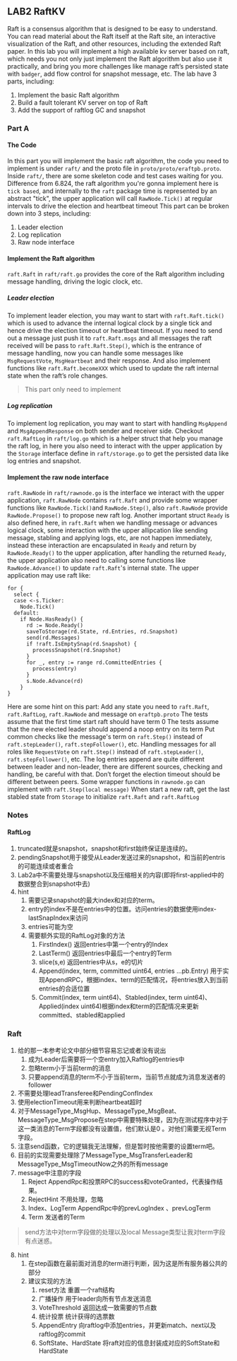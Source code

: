 ## LAB2 RaftKV
Raft is a consensus algorithm that is designed to be easy to understand. You can read material about the Raft itself at the Raft site, an interactive visualization of the Raft, and other resources, including the extended Raft paper. 
In this lab you will implement a high available kv server based on raft,  which needs you not only just implement the Raft algorithm but also use it practically, and bring you more challenges like manage raft’s persisted state with `badger`, add flow control for snapshot message, etc.
The lab have 3 parts, including:
1. Implement the basic Raft algorithm
2. Build a fault tolerant KV server on top of Raft
3. Add the support of raftlog GC and snapshot 

### Part A
#### The Code
In this part you will implement the basic raft algorithm, the code you need to implement is under `raft/` and the proto file in `proto/proto/eraftpb.proto`. Inside `raft/`, there are some skeleton code and test cases waiting for you. Difference from 6.824,  the raft algorithm you're gonna implement here is `tick based`, and internally to the `raft` package time is represented by an abstract "tick", the upper application will call `RawNode.Tick()` at regular intervals to drive the election and heartbeat timeout
This part can be broken down into 3 steps, including:

1. Leader election
2. Log replication
3. Raw node interface

#### Implement the Raft algorithm
`raft.Raft` in `raft/raft.go` provides the core of the Raft algorithm including message handling, driving the logic clock, etc.
#####  Leader election
To implement leader election, you may want to start with `raft.Raft.tick()` which is used to advance the internal logical clock by a single tick and hence drive the election timeout or heartbeat timeout. If you need to send out a message just push it to `raft.Raft.msgs` and all messages the raft received will be pass to `raft.Raft.Step()`, which  is the entrance of message handling, now you can handle some messages like `MsgRequestVote`, `MsgHeartbeat`  and their response. And also implement functions like `raft.Raft.becomeXXX` which used to update the raft internal state when the raft’s role changes.

> This part only need to implement

##### Log replication
To implement log replication, you may want to start with handling `MsgAppend` and `MsgAppendResponse` on both sender and receiver side. Checkout `raft.RaftLog` in `raft/log.go` which is a helper struct that help you manage the raft log, in here you also need to interact with the upper application by the `Storage` interface define in `raft/storage.go` to get the persisted data like log entries and snapshot.
#### Implement the raw node interface
`raft.RawNode` in `raft/rawnode.go` is the interface we interact with the upper application, `raft.RawNode` contains `raft.Raft` and provide some wrapper functions like `RawNode.Tick()`and `RawNode.Step()`, also `raft.RawNode` provide `RawNode.Propose()` to propose new raft log. Another important struct `Ready` is also defined here, in `raft.Raft` when we handling message or advances logical clock, some interaction with the upper allipcation like sending message, stabling and applying logs, etc, are not happen immediately, instead these interaction are encapsulated in `Ready` and return by `RawNode.Ready()` to the upper application, after handling the returned `Ready`, the upper application also need to calling some functions like `RawNode.Advance()` to update `raft.Raft`'s internal state.
The upper application may use raft like:
```
for {
  select {
  case <-s.Ticker:
    Node.Tick()
  default:
    if Node.HasReady() {
      rd := Node.Ready()
      saveToStorage(rd.State, rd.Entries, rd.Snapshot)
      send(rd.Messages)
      if !raft.IsEmptySnap(rd.Snapshot) {
        processSnapshot(rd.Snapshot)
      }
      for _, entry := range rd.CommittedEntries {
        process(entry)
      }
      s.Node.Advance(rd)
    }
}
```
Here are some hint on this part:
Add any state you need to `raft.Raft`, `raft.RaftLog`, `raft.RawNode` and message on `eraftpb.proto`
The tests assume that the first time start raft should have term 0
The tests assume that the new elected leader should append a noop entry on its term
Put common checks like the message's term on `raft.Step()` instead of  `raft.stepLeader()`, `raft.stepFollower()`, etc.
Handling messages for all roles like `RequestVote` on `raft.Step()` instead of  `raft.stepLeader()`, `raft.stepFollower()`, etc.
The log entries append are quite different between leader and non-leader, there are different sources, checking and handling, be careful with that.
Don’t forget the election timeout should be different between peers.
Some wrapper functions in `rawnode.go` can implement with `raft.Step(local message)`
When start a new raft, get the last stabled state from `Storage` to initialize `raft.Raft` and `raft.RaftLog`





### Notes

#### RaftLog

1. truncated就是snapshot，snapshot和first始终保证是连续的。 
2. pendingSnapshot用于接受从Leader发送过来的snapshot，和当前的entris的可能连续或者重合
3. Lab2a中不需要处理与snapshot以及压缩相关的内容(即将first-applied中的数据整合到snapshot中去)
4. hint
   1. 需要记录snapshot的最大index和对应的term。
   2. entry的index不是在entries中的位置。访问entries的数据使用index-lastSnapIndex来访问
   3. entries可能为空
   4. 需要额外实现的RaftLog对象的方法
      1. FirstIndex() 返回entries中第一个entry的Index
      2. LastTerm() 返回entries中最后一个entry的Term
      3. slice(s,e) 返回entries中从s，e的切片
      4. Append(index, term, committed uint64, entries ...pb.Entry) 用于实现AppendRPC，根据index、term的匹配情况，将entries放入到当前entries的合适位置
      5. Commit(index, term uint64)、Stabled(index, term uint64)、Applied(index uint64)根据index和term的匹配情况来更新committed、stabled和applied

### Raft

1. 给的那一本参考论文中部分细节容易忘记或者没有说出
   1. 成为Leader后需要将一个空entry加入Raftlog的entries中
   2. 忽略term小于当前term的消息
   3. 只要append消息的term不小于当前term，当前节点就成为消息发送者的follower
2. 不需要处理leadTransferee和PendingConfIndex
3. 使用electionTimeout用来判断heartbeat超时
4. 对于MessageType_MsgHup、MessageType_MsgBeat、MessageType_MsgPropose在step中需要特殊处理，因为在测试程序中对于这一类消息的Term字段都没有设置值，他们默认是0 。对他们需要无视Term字段。
5. 注意send函数，它的逻辑我无法理解，但是暂时按他需要的设置term吧。
6. 目前的实现需要处理除了MessageType_MsgTransferLeader和MessageType_MsgTimeoutNow之外的所有message
7. message中注意的字段
   1. Reject AppendRpc和投票RPC的success和voteGranted，代表操作结果。
   2. RejectHint 不用处理，忽略
   3. Index、LogTerm  AppendRpc中的prevLogIndex 、prevLogTerm
   4. Term 发送者的Term 
> send方法中对term字段做的处理以及local  Message类型让我对term字段有点迷惑。
8. hint
   1. 在step函数在最前面对消息的term进行判断，因为这是所有服务器公共的部分
   2. 建议实现的方法
      1. reset方法 重置一个raft结构
      2. 广播操作 用于leader向所有节点发送消息
      3. VoteThreshold 返回达成一致需要的节点数
      4. 统计投票 统计获得的选票数
      5. AppendEntry 向raftlog中添加entries，并更新match、next以及raftlog的commit
      6. SoftState、HardState 将raft对应的信息封装成对应的SoftState和HardState
